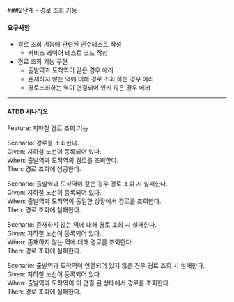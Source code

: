 ###2단계 - 경로 조회 기능 
#### 요구사항
* 경로 조회 기능에 관련된 인수테스트 작성
  * 서비스 레이어 테스트 코드 작성
* 경로 조회 기능 구현
  * 출발역과 도착역이 같은 경우 에러 
  * 존재하지 않는 역에 대해 경로 조회 하는 경우 에러
  * 경로조회하는 역이 연결되어 있지 않은 경우 에러

---

#### ATDD 시나리오

Feature: 지하철 경로 조회 기능

Scenario: 경로를 조회한다.<br>
Given: 지하철 노선이 등록되어 있다.<br>
When: 출발역과 도착역의 경로를 조회한다.<br>
Then: 경로 조회에 성공한다.

Scenario: 출발역과 도착역이 같은 경우 경로 조회 시 실패한다.<br>
Given: 지하철 노선이 등록되어 있다.<br>
When: 출발역과 도착역이 동일한 상황에서 경로를 조회한다.<br>
Then: 경로 조회에 실패한다.

Scenario: 존재하지 않는 역에 대해 경로 조회 시 실패한다.<br>
Given: 지하철 노선이 등록되어 있다.<br>
When: 존재하지 않는 역에 대해 경로를 조회한다.<br>
Then: 경로 조회에 실패한다.

Scenario: 출발역과 도착역이 연결되어 있지 않은 경우 경로 조회 시 실패한다.<br>
Given: 지하철 노선이 등록되어 있다.<br>
When: 출발역과 도착역이 미 연결 된 상태에서 경로를 조회한다.<br>
Then: 경로 조회에 실패한다.
